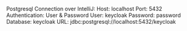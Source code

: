 Postgresql Connection over IntelliJ:
Host: localhost
Port: 5432
Authentication: User & Password
User: keycloak
Password: password
Database: keycloak
URL: jdbc:postgresql://localhost:5432/keycloak

